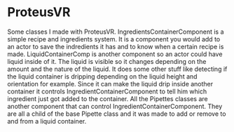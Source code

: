 # ProteusVR

Some classes I made with ProteusVR.
IngredientsContainerComponent is a simple recipe and ingredients system. It is a component you would add to an actor to save the indredients it has and to know when a certain recipe is made.
LiquidContainerComp is another component so an actor could have liquid inside of it. The liquid is visible so it changes depending on the amount and the nature of the liquid. It does some other stuff like detecting if the liquid container is dripping depending on the liquid height and orientation for example. Since it can make the liquid drip inside another container it controls IngredientContainerComponent to tell him which ingredient just got added to the container.
All the Pipettes classes are another component that can control IngredientContainerComponent. They are all a child of the base Pipette class and it was made to add or remove to and from a liquid container.
